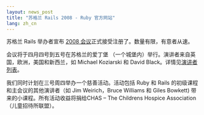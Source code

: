 ```yaml
---
layout: news_post
title: "苏格兰 Rails 2008 - Ruby 官方网站"
lang: zh_cn
---
```


苏格兰 Rails 举办者宣布 [2008
会议](Scotland%20on%20Rails%202008)正式接受注册了。数量有限，有意者从速。

会议将于四月四号到五号在苏格兰的爱丁堡 （一个城堡内）举行。演讲者来自英国，欧洲，美国和新西兰，如 Michael Koziarski 和
David Black。详情见[演讲者列表](Michael%20Koziarski%20and%20David%20Black)。

我们同时计划在三号周四举办一个慈善活动。活动包括 Ruby 和 Rails 的初级课程和主会议的其他演讲者（如 Jim
Weirich，Bruce Williams 和 Giles Bowkett) 带来的小课程。所有活动收益将捐给CHAS – The
Childrens Hospice Association（儿童招待所联盟）。

